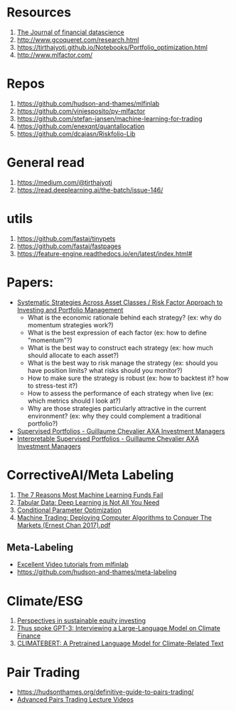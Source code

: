 # Resources
1. [The Journal of financial datascience](https://jfds.pm-research.com/)
2. http://www.gcoqueret.com/research.html
3. https://tirthajyoti.github.io/Notebooks/Portfolio_optimization.html
4. http://www.mlfactor.com/

# Repos
1. https://github.com/hudson-and-thames/mlfinlab
2. https://github.com/viniesposito/py-mlfactor
3. https://github.com/stefan-jansen/machine-learning-for-trading
4. https://github.com/enexqnt/quantallocation
5. https://github.com/dcajasn/Riskfolio-Lib

# General read
1. https://medium.com/@tirthajyoti
2. https://read.deeplearning.ai/the-batch/issue-146/

# utils
1. https://github.com/fastai/tinypets
2. https://github.com/fastai/fastpages
3. https://feature-engine.readthedocs.io/en/latest/index.html#

# Papers:
* [Systematic Strategies Across Asset Classes / Risk Factor Approach to Investing and Portfolio Management ](https://www.cmegroup.com/education/files/jpm-systematic-strategies-2013-12-11-1277971.pdf) 
  * What is the economic rationale behind each strategy? (ex: why do momentum strategies work?)
  * What is the best expression of each factor (ex: how to define "momentum"?)
  * What is the best way to construct each strategy (ex: how much should allocate to each asset?)
  * What is the best way to risk manage the strategy (ex: should you have position limits? what risks should you monitor?)
  * How to make sure the strategy is robust (ex: how to backtest it? how to stress-test it?)
  * How to assess the performance of each strategy when live (ex: which metrics should I look at?)
  * Why are those strategies particularly attractive in the current environment? (ex: why they could complement a traditional portfolio?)
* [Supervised Portfolios - Guillaume Chevalier AXA Investment Managers](https://papers.ssrn.com/sol3/papers.cfm?abstract_id=3954109)
* [Interpretable Supervised Portfolios - Guillaume Chevalier AXA Investment Managers](https://papers.ssrn.com/sol3/papers.cfm?abstract_id=4230955)

# CorrectiveAI/Meta Labeling
1. [The 7 Reasons Most Machine Learning Funds Fail](https://deliverypdf.ssrn.com/delivery.php?ID=554072120067117101097072093091026098102019085079049016085026011127123008027097115018122122053012104056055088025064101127027092009086053083017029085064094124087119062017052092115074064100003003094012030114120017029030028067118007089127127114078004078&EXT=pdf&INDEX=TRUE)
2. [Tabular Data: Deep Learning is Not All You Need](https://arxiv.org/abs/2106.03253)
3. [Conditional Parameter Optimization](https://predictnow.ai/blog/conditional-parameter-optimization-adapting-parameters-to-changing-market-regimes/)
4. [Machine Trading: Deploying Computer Algorithms to Conquer The Markets (Ernest Chan 2017).pdf](https://github.com/gudbrandtandberg/CPSC540Project/blob/master/Machine%20Trading:%20Deploying%20Computer%20Algorithms%20to%20Conquer%20The%20Markets%20(Ernest%20Chan%202017).pdf)
## Meta-Labeling 
* [Excellent Video tutorials from mlfinlab](https://www.mlfinlab.com/en/latest/labeling/tb_meta_labeling.html)  
* https://github.com/hudson-and-thames/meta-labeling


# Climate/ESG
1. [Perspectives in sustainable equity investing](http://www.esgperspectives.com/)
2. [Thus spoke GPT-3: Interviewing a Large-Language Model on Climate Finance](https://deliverypdf.ssrn.com/delivery.php?ID=804095029085094113003002123095100124027021021048033055068070011029119006066127078030020020060048123063038082068001003099029119105070040000040071016029123065004069095017050009091084126007069090085123099094007127024097110079025103087005085092122017112&EXT=pdf&INDEX=TRUE)
3. [CLIMATEBERT: A Pretrained Language Model for Climate-Related Text](https://deliverypdf.ssrn.com/delivery.php?ID=668089000120110020091010005086103106020020059065037078000115090006105105006099108071022118037001014005040067002074008124116072052021093009085104079090116108109090027014003071083100117108027065086027122083076074105089079024075000068075110001110003021&EXT=pdf&INDEX=TRUE)

# Pair Trading
* https://hudsonthames.org/definitive-guide-to-pairs-trading/
* [Advanced Pairs Trading Lecture Videos](https://hudsonthames.org/advanced-pairs-trading-lecture-videos/)
